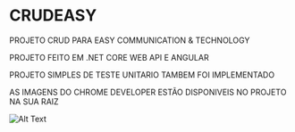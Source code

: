 # CRUDEASY

PROJETO CRUD PARA EASY COMMUNICATION & 
TECHNOLOGY


PROJETO FEITO EM .NET CORE WEB API E ANGULAR

PROJETO SIMPLES DE TESTE UNITARIO TAMBEM FOI IMPLEMENTADO


AS IMAGENS DO CHROME DEVELOPER ESTÃO DISPONIVEIS NO PROJETO NA SUA RAIZ

![Alt Text](https://github.com/walter-lopes/CRUDEASY/raw/master/prints/list.PNG)

